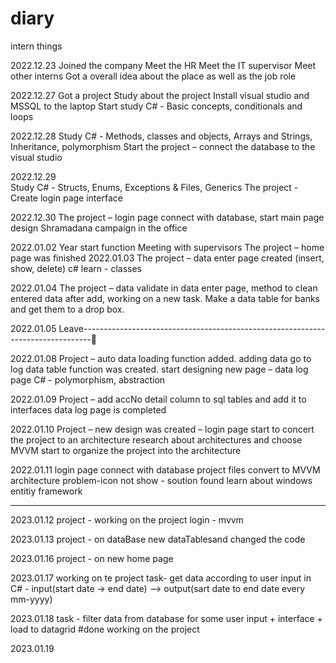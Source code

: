 # diary
intern things


2022.12.23
Joined the company
Meet the HR
Meet the IT supervisor
Meet other interns
Got a overall idea about the place as well as the job role

2022.12.27
Got a project 
Study about the project
Install visual studio and MSSQL to the laptop
Start study C# - Basic concepts, conditionals and loops 

2022.12.28
Study C# - Methods, classes and objects, Arrays and Strings, Inheritance, polymorphism
Start the project – connect the database to the visual studio

2022.12.29		
Study C# - Structs, Enums, Exceptions & Files, Generics
The project - Create login page interface

2022.12.30
The project – login page connect with database, start main page design
Shramadana campaign in the office

2022.01.02
Year start function
Meeting with supervisors 
The project – home page was finished
2022.01.03
The project – data enter page created (insert, show, delete) 
c# learn - classes

2022.01.04
The project – data validate in data enter page, method to clean entered data after add, working on a new task. Make a data table for banks and get them to a drop box.

2022.01.05
Leave--------------------------------------------------------------------------------

2022.01.08
Project – auto data loading function added.
adding data go to log data table function was created.
start designing new page – data log page
C# - polymorphism, abstraction

2022.01.09
Project – add accNo detail column to sql tables and add it to interfaces
data log page is completed

2022.01.10
Project – new design was created – login page
start to concert the project to an architecture
research about architectures and choose MVVM
start to organize the project into the architecture

2022.01.11
login page connect with database
project files convert to MVVM architecture
problem-icon not show - soution found
learn about windows entitiy framework


-------

2023.01.12
project - working on the project login - mvvm

2023.01.13
project - on dataBase new dataTablesand changed the code


2023.01.16
project - on new home page

2023.01.17
working on te project
task- get data according to user input in C# - input(start date -> end date) --> output(sart date to end date every mm-yyyy)

2023.01.18
task - filter data from database for some user input + interface + load to datagrid #done
working on the project

2023.01.19

